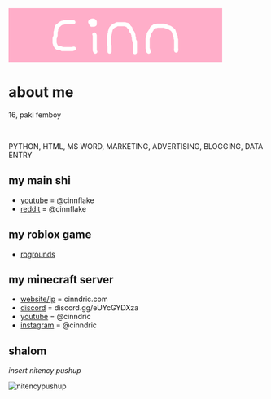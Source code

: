 ![banner](https://github.com/cinnflake/cinnflake/blob/main/banner.png)

# about me

16, paki femboy

<br>

PYTHON, HTML, MS WORD, MARKETING, ADVERTISING, BLOGGING, DATA ENTRY

## my main shi

- [youtube](https://www.youtube.com/@cinnflake) = @cinnflake
- [reddit](https://www.reddit.com/u/cinnflake) = @cinnflake

## my roblox game

- [rogrounds](https://www.roblox.com/games/11994994061)

## my minecraft server

- [website/ip](https://wwww.cinndric.com) = cinndric.com
- [discord](https://www.discord.gg/eUYcGYDXza) = discord.gg/eUYcGYDXza
- [youtube](https://www.youtube.com/@cinndric) = @cinndric
- [instagram](https://www.instagram.com/cinndric) = @cinndric

## shalom

_insert nitency pushup_

![nitencypushup](https://github.com/cinnflake/cinnflake/blob/main/nitencypushup.gif)
